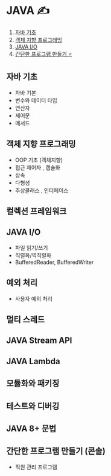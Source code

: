 # JAVA  ✍️
1. [자바 기초](d#자바-기초)
2. [객체 지향 프로그래밍](d#객체-지향-프로그래밍)
3. [JAVA I/O](d#java-io)
4. [간단한 프로그램 만들기 ⭐ ](d#-간단한-프로그램-만들기)



##  자바 기초
- 자바 기본
- 변수와 데이터 타입
- 연산자
- 제어문
- 메서드

## 객체 지향 프로그래밍
-  OOP 기초 (객체지향)
- 접근 제어자 , 캡슐화
- 상속
- 다형성
- 추상클래스 , 인터페이스

## 컬렉션 프레임워크

## JAVA I/O
- 파일 읽기/쓰기
- 직렬화/역직렬화
- BufferedReader, BufferedWriter

## 예외 처리
- 사용자 예외 처리

## 멀티 스레드

## JAVA Stream API
## JAVA Lambda
## 모듈화와 패키징
## 테스트와 디버깅

## JAVA 8+ 문법

## 간단한 프로그램 만들기  (콘솔)
- 직원 관리 프로그램 

